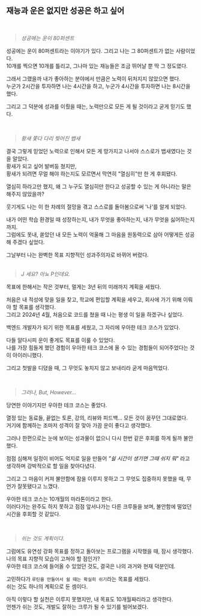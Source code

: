 ##  재능과 운은 없지만 성공은 하고 싶어

<br>

> _성공에는 운이 80퍼센트_ 

성공에는 운이 80퍼센트라는 이야기가 있다. 그리고 나는 그 80퍼센트가 없는 사람이었다.<br>
10개를 찍으면 10개를 틀리고, 그나마 있는 재능들은 조금 뛰어날 뿐 딱 그 정도였다.

그래서 그랬을까 내가 좋아하는 분야에서 만큼은 노력이 뒤처지지 않았으면 했다.<br>
누군가 2시간을 투자하면 나는 4시간을 하고, 누군가 4시간을 투자하면 나는 8시간을 했다.

그리고 그 덕분에 성과를 이뤘을 때는, 노력만으로 모든 게 될 것이라고 굳게 믿기도 했다.

<br>

> _황새 쫓다 다리 찢어진 뱁새_

결국 그렇게 믿었던 노력으로 인해서 모든 게 망가지고 나서야 스스로가 뱁새였다는 것을 알았다. <br>
황새가 되고 싶어 발버둥 쳤지만,  <br>
황새가 되려면 무얼 해야 하는지도 모르면서 막연히 "열심히"만 한 게 후회됐다. <br>

열심히 하라고만 했지, 왜 그 누구도 열심히만 한다고 성공할 수 있는 게 아니라는 말은 해주지 않았을까?

웃기게도 나는 이 한 차례의 절망을 겪고 스스로를 돌아봄으로써 '나'를 알게 되었다.<br>

내가 어떤 학습 환경일 때 성장하는지, 내가 무엇을 좋아하는지, 내가 무엇을 싫어하는지 까지. <br>
그럼에도 못내, 쏟았던 내 모든 노력이 억울해 그 마음을 원동력으로 삼아 어떻게든 성공해 주겠다 싶었다.

그날부터 나는 완벽한 목표 지향적인 성과주의자로 바뀌어 버렸다.<br>
<br>

> _J 세요? 아뇨 P인데요._ 

목표에 한해서는 작은 것부터, 멀게는 3년 뒤의 미래까지 계획을 세웠다. <br>

처음은 내 적성에 맞을 일을 찾고, 학교에 편입할 계획을 세우고, 회사에 가기 위해 이뤄야 할 목표를 생각했다. <br>
그리고 2024년 4월, 처음으로 코드를 쳤을 때 나는 평생 이 일을 하겠구나 싶었다.

백엔드 개발자가 되기 위한 목표를 세웠고, 그 자리에 우아한 테크 코스가 있었다.

다들 알다시피 운이 좋게도 목표를 이룰 수 있었다.<br>
나를 가장 힘들게 했던 경험이 우아한 테크 코스에 올 수 있는 경험들이 되어주었다는 것이 아이러니했다.

그리고 첫발을 디뎠을 때, 그 무엇도 놓치지 않고 보내리라 굳게 마음먹었다.

<br>

> _그러나, But, However..._

당연한 이야기지만 우아한 테크 코스는 좋았다. <br>

열정 있는 동료들, 끝없는 토론, 강의, 리뷰와 피드백... 모든 것이 꿈꾸던 그대로였다. <br>
거기에 함께하는 조마저 성격이 잘 맞아 가끔 운이 좋다고 생각했다.

그러나 한편으로는 눈에 보이는 성과물이 없으니 다시 한번 같은 후회를 하게 될까 불안했다.<br>

점점 심해져 일정이 비어도 억지로 일을 만들어 _"쉴 시간이 생기면 그때 쉬지 뭐"_ 라고 생각하며
강박적으로 할 일을 찾아다녔다.

그리고 그 마음이 커져 불안함에 잠을 이루지 못하고 그 무엇도 집중하지 못했을 때, 무언가 잘못됐다고 느꼈다. <br>

우아한 테크 코스는 10개월의 마라톤이라고 한다. <br>
이러다가는 완주도 하지 못하고 점점 앞서나가는 다른 크루들을 보며, 불안함에 떨었던 시간을 후회할 것 같았다.

<br>

> _쉬는 것도 계획이다._

그럼에도 유연성 강화 목표를 정하고 돌아보는 프로그램을 시작했을 때, 잠시 생각했다.<br>
나의 목표 지향적 모습이 고쳐야 할 점인가? <br>
우아한 테크 코스에 들어올 수 있었던 것도, 결국은 나의 과거와 현재 덕분인데.

고민하다가 `루틴을 만들어서 쉴 때는 확실히 쉬기`라는 목표를 세웠다.<br>
쉬는 것도 하나의 계획으로 둔 셈이다.<br>

아직 이렇다 할 실천은 이루지 못했지만, 내 목표도 10개월짜리라고 생각한다. <br>
언젠가 쉬는 것도, 개발도 잘하는 크루가 될 수 있기를 빌어보겠다.
